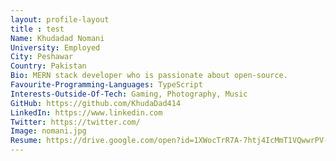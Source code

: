 ```yaml
---
layout: profile-layout
title : test
Name: Khudadad Nomani
University: Employed
City: Peshawar
Country: Pakistan
Bio: MERN stack developer who is passionate about open-source.
Favourite-Programming-Languages: TypeScript
Interests-Outside-Of-Tech: Gaming, Photography, Music
GitHub: https://github.com/KhudaDad414
LinkedIn: https://www.linkedin.com
Twitter: https://twitter.com/
Image: nomani.jpg
Resume: https://drive.google.com/open?id=1XWocTrR7A-7htj4IcMmT1VQwwrPV-9p9
---
```

